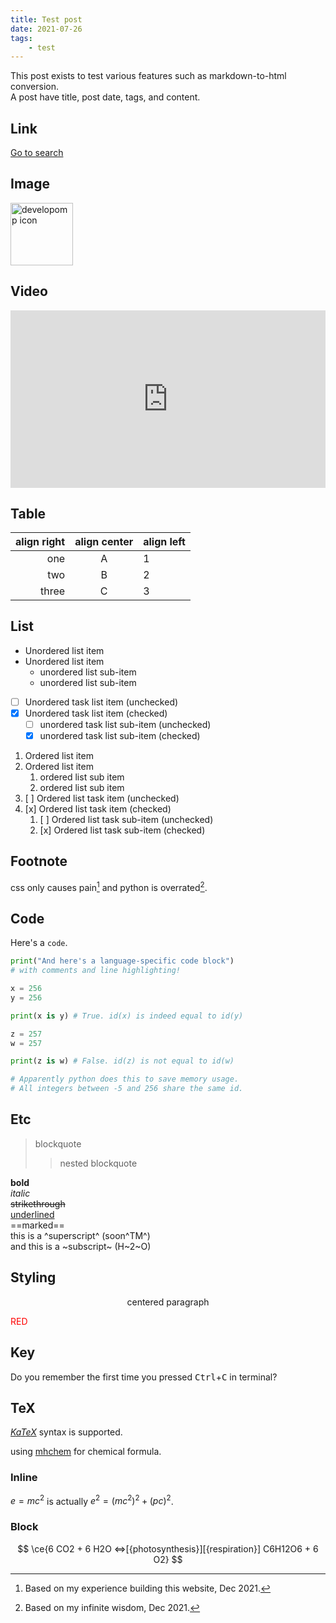```yaml
---
title: Test post
date: 2021-07-26
tags:
    - test
---
```


<!-- comment -->

This post exists to test various features such as markdown-to-html conversion.<br />
A post have title, post date, tags, and content.

## Link

<a href="/search">Go to search</a>

## Image

<img src="/icon/icon.svg" alt="developomp icon" width="100">

## Video

<div style="padding: 56.25% 0px 0px; position: relative;"><iframe src="https://www.youtube.com/embed/0jQRrChzdDQ?cc_load_policy=1&iv_load_policy=3&rel=0" frameborder="0" allow="accelerometer; autoplay; encrypted-media; gyroscope; picture-in-picture" allowfullscreen scrolling="no"  style="position: absolute; top: 0px; left: 0px; width: 100%; height: 100%;"></iframe></div>

## Table

| align right | align center | align left |
| ----------: | :----------: | :--------- |
|         one |      A       | 1          |
|         two |      B       | 2          |
|       three |      C       | 3          |

## List

-   Unordered list item
-   Unordered list item
    -   unordered list sub-item
    -   unordered list sub-item
-   [ ] Unordered task list item (unchecked)
-   [x] Unordered task list item (checked)
    -   [ ] unordered task list sub-item (unchecked)
    -   [x] unordered task list sub-item (checked)

1. Ordered list item
2. Ordered list item
    1. ordered list sub item
    2. ordered list sub item
3. [ ] Ordered list task item (unchecked)
4. [x] Ordered list task item (checked)
    1. [ ] Ordered list task sub-item (unchecked)
    2. [x] Ordered list task sub-item (checked)

## Footnote

css only causes pain[^css_bad] and python is overrated[^python_is_overrated].

## Code

Here's a `code`.

```python {7,12,14-15}
print("And here's a language-specific code block")
# with comments and line highlighting!

x = 256
y = 256

print(x is y) # True. id(x) is indeed equal to id(y)

z = 257
w = 257

print(z is w) # False. id(z) is not equal to id(w)

# Apparently python does this to save memory usage.
# All integers between -5 and 256 share the same id.
```

## Etc

> blockquote
>
> > nested blockquote

**bold**<br />
_italic_<br />
~~strikethrough~~<br />
<u>underlined</u><br />
==marked==<br />
this is a ^superscript^ (soon^TM^)<br />
and this is a ~subscript~ (H~2~O)

## Styling

<p align="center">
	centered paragraph
</p>

<p style="color:rgb(255,0,0)">
	RED
</p>

## Key

Do you remember the first time you pressed <kbd>Ctrl</kbd>+<kbd>C</kbd> in terminal?

## TeX

[$KaTeX$](https://katex.org/docs/supported.html) syntax is supported.

using [mhchem](https://mhchem.github.io/MathJax-mhchem) for chemical formula.

### Inline

$e=mc^2$ is actually $e^2=(mc^2)^2 + (pc)^2$.

### Block

$$
	\ce{6 CO2 + 6 H2O <=>[{photosynthesis}][{respiration}] C6H12O6 + 6 O2}
$$

[^css_bad]: Based on my experience building this website, Dec 2021.
[^python_is_overrated]: Based on my infinite wisdom, Dec 2021.
